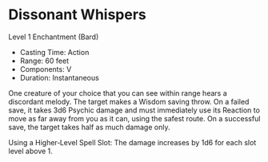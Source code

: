# Dissonant Whispers
Level 1 Enchantment (Bard)

- Casting Time: Action
- Range: 60 feet
- Components: V
- Duration: Instantaneous

One creature of your choice that you can see within range hears a discordant melody. The target makes a Wisdom saving throw. On a failed save, it takes 3d6 Psychic damage and must immediately use its Reaction to move as far away from you as it can, using the safest route. On a successful save, the target takes half as much damage only.

Using a Higher‑Level Spell Slot: The damage increases by 1d6 for each slot level above 1.
